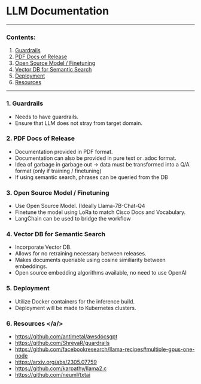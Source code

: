 # LLM Documentation

---

### Contents:
1. [Guardrails](#guardrails)
2. [PDF Docs of Release](#pdf-docs-of-release)
3. [Open Source Model / Finetuning](#open-source-model--finetuning)
4. [Vector DB for Semantic Search](#vector-db-for-semantic-search)
5. [Deployment](#deployment)
6. [Resources](#resources)

---

### 1. Guardrails <a name="guardrails"></a>
- Needs to have guardrails.
- Ensure that LLM does not stray from target domain.

### 2. PDF Docs of Release <a name="pdf-docs-of-release"></a>
- Documentation provided in PDF format.
- Documentation can also be provided in pure text or .adoc format.
- Idea of garbage in garbage out -> data must be transformed into a Q/A format (only if training / finetuning)
- If using semantic search, phrases can be queried from the DB

### 3. Open Source Model / Finetuning <a name="open-source-model--finetuning"></a>
- Use Open Source Model. (Ideally Llama-7B-Chat-Q4
- Finetune the model using LoRa to match Cisco Docs and Vocabulary.
- LangChain can be used to bridge the workflow

### 4. Vector DB for Semantic Search <a name="vector-db-for-semantic-search"></a>
- Incorporate Vector DB.
- Allows for no retraining necessary between releases.
- Makes documents queriable using cosine similiarity between embeddings.
- Open source embedding algorithms available, no need to use OpenAI

### 5. Deployment <a name="deployment"></a>
- Utilize Docker containers for the inference build.
- Deployment will be made to Kubernetes clusters.

### 6. Resources <a name="resources"></a/>
- https://github.com/antimetal/awsdocsgpt
- https://github.com/ShreyaR/guardrails
- https://github.com/facebookresearch/llama-recipes#multiple-gpus-one-node
- https://arxiv.org/abs/2305.07759
- https://github.com/karpathy/llama2.c
- https://github.com/neuml/txtai
